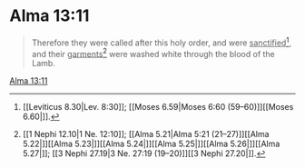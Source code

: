 # Alma 13:11

> Therefore they were called after this holy order, and were <u>sanctified</u>[^a], and their <u>garments</u>[^b] were washed white through the blood of the Lamb.

[Alma 13:11](https://www.churchofjesuschrist.org/study/scriptures/bofm/alma/13?lang=eng&id=p11#p11)


[^a]: [[Leviticus 8.30|Lev. 8:30]]; [[Moses 6.59|Moses 6:60 (59–60)]][[Moses 6.60|]].  
[^b]: [[1 Nephi 12.10|1 Ne. 12:10]]; [[Alma 5.21|Alma 5:21 (21–27)]][[Alma 5.22|]][[Alma 5.23|]][[Alma 5.24|]][[Alma 5.25|]][[Alma 5.26|]][[Alma 5.27|]]; [[3 Nephi 27.19|3 Ne. 27:19 (19–20)]][[3 Nephi 27.20|]].  
